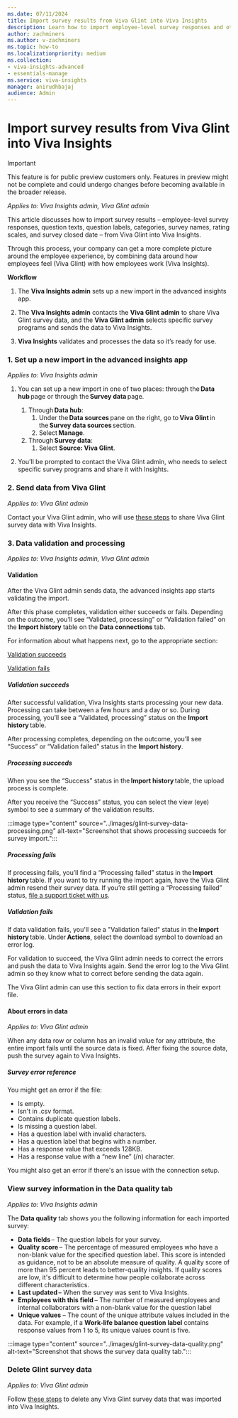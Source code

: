 ```yaml
---
ms.date: 07/11/2024
title: Import survey results from Viva Glint into Viva Insights
description: Learn how to import employee-level survey responses and other survey data from Viva Glint into Viva Insights.
author: zachminers
ms.author: v-zachminers
ms.topic: how-to
ms.localizationpriority: medium
ms.collection: 
- viva-insights-advanced
- essentials-manage
ms.service: viva-insights
manager: anirudhbajaj
audience: Admin
---
```


# Import survey results from Viva Glint into Viva Insights

>[!IMPORTANT]
> This feature is for public preview customers only. Features in preview might not be complete and could undergo changes before becoming available in the broader release.

*Applies to: Viva Insights admin, Viva Glint admin*

This article discusses how to import survey results – employee-level survey responses, question texts, question labels, categories, survey names, rating scales, and survey closed date – from Viva Glint into Viva Insights.

Through this process, your company can get a more complete picture around the employee experience, by combining data around how employees feel (Viva Glint) with how employees work (Viva Insights).

**Workflow**

1. The **Viva Insights admin** sets up a new import in the advanced insights app.

2. The **Viva Insights admin** contacts the **Viva Glint admin** to share Viva Glint survey data, and the **Viva Glint admin** selects specific survey programs and sends the data to Viva Insights.

3. **Viva Insights** validates and processes the data so it’s ready for use.

### 1. Set up a new import in the advanced insights app

*Applies to: Viva Insights admin*

1. You can set up a new import in one of two places: through the **Data hub** page or through the **Survey data** page.

    1. Through **Data hub**:
        1. Under the **Data sources** pane on the right, go to **Viva Glint** in the **Survey data sources** section.
        1. Select **Manage**.
    2. Through **Survey data**:
        1. Select **Source: Viva Glint**. 

2. You’ll be prompted to contact the Viva Glint admin, who needs to select specific survey programs and share it with Insights.

### 2. Send data from Viva Glint 

*Applies to: Viva Glint admin*

Contact your Viva Glint admin, who will use [these steps](/viva/glint/setup/insights-integration) to share Viva Glint survey data with Viva Insights.

### 3. Data validation and processing 

*Applies to: Viva Insights admin, Viva Glint admin*

#### Validation

After the Viva Glint admin sends data, the advanced insights app starts validating the import.

After this phase completes, validation either succeeds or fails. Depending on the outcome, you’ll see “Validated, processing” or “Validation failed” on the **Import history** table on the **Data connections** tab.

For information about what happens next, go to the appropriate section:

[Validation succeeds](#validation-succeeds)

[Validation fails](#validation-fails)

##### Validation succeeds

After successful validation, Viva Insights starts processing your new data. Processing can take between a few hours and a day or so. During processing, you’ll see a “Validated, processing” status on the **Import history** table.

After processing completes, depending on the outcome, you’ll see “Success” or “Validation failed” status in the **Import history**.

##### Processing succeeds 

When you see the “Success” status in the **Import history** table, the upload process is complete.

After you receive the “Success” status, you can select the view (eye) symbol to see a summary of the validation results.

:::image type="content" source="../images/glint-survey-data-processing.png" alt-text="Screenshot that shows processing succeeds for survey import.":::

##### Processing fails 

If processing fails, you’ll find a “Processing failed” status in the **Import history** table. If you want to try running the import again, have the Viva Glint admin resend their survey data. If you’re still getting a “Processing failed” status, [file a support ticket with us](/microsoft-365/admin/get-help-support).

##### Validation fails

If data validation fails, you'll see a "Validation failed" status in the **Import history** table. Under **Actions**, select the download symbol to download an error log.

For validation to succeed, the Viva Glint admin needs to correct the errors and push the data to Viva Insights again.  Send the error log to the Viva Glint admin so they know what to correct before sending the data again.

The Viva Glint admin can use this section to fix data errors in their export file.

#### About errors in data 

*Applies to: Viva Glint admin*

When any data row or column has an invalid value for any attribute, the entire import  fails until the source data is fixed. After fixing the source data, push the survey again to Viva Insights.

##### Survey error reference

You might get an error if the file: 

* Is empty.
* Isn't in .csv format.
* Contains duplicate question labels.
* Is missing a question label.
* Has a question label with invalid characters.
* Has a question label that begins with a number.
* Has a response value that exceeds 128KB.
* Has a response value with a “new line” (/n) character. 

You might also get an error if there's an issue with the connection setup.

### View survey information in the Data quality tab

*Applies to: Viva Insights admin*

The **Data quality** tab shows you the following information for each imported survey:

* **Data fields** – The question labels for your survey.
* **Quality score** – The percentage of measured employees who have a non-blank value for the specified question label. This score is intended as guidance, not to be an absolute measure of quality. A quality score of more than 95 percent leads to better-quality insights. If quality scores are low, it's difficult to determine how people collaborate across different characteristics.
* **Last updated** – When the survey was sent to Viva Insights.
* **Employees with this field** – The number of measured employees and internal collaborators with a non-blank value for the question label
* **Unique values** – The count of the unique attribute values included in the data. For example, if a **Work-life balance question label** contains response values from 1 to 5, its unique values count is five.

:::image type="content" source="../images/glint-survey-data-quality.png" alt-text="Screenshot that shows the survey data quality tab.":::

### Delete Glint survey data 

*Applies to: Viva Glint admin*

Follow [these steps](https://go.microsoft.com/fwlink/?linkid=2271365) to delete any Viva Glint survey data that was imported into Viva Insights.
